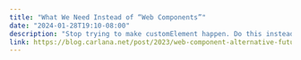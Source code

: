 ```yaml
---
title: "What We Need Instead of “Web Components”"
date: "2024-01-28T19:10-08:00"
description: "Stop trying to make customElement happen. Do this instead."
link: https://blog.carlana.net/post/2023/web-component-alternative-futures/
---
```

